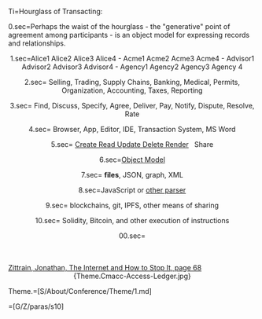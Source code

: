 Ti=Hourglass of Transacting:

0.sec=Perhaps the waist of the hourglass - the "generative" point of agreement among participants - is an object model for expressing records and relationships.<center>

1.sec=Alice1 Alice2 Alice3 Alice4 - Acme1 Acme2 Acme3 Acme4 - Advisor1 Advisor2 Advisor3 Advisor4 - Agency1 Agency2 Agency3 Agency 4 
 
2.sec=   Selling, Trading, Supply Chains, Banking, Medical, Permits, Organization, Accounting, Taxes, Reporting

3.sec=                       Find, Discuss, Specify, Agree, Deliver, Pay, Notify, Dispute, Resolve, Rate

4.sec=                                                       Browser, App, Editor, IDE, Transaction System, MS Word

5.sec=                                                           <a href="index.php?action=source&file=OTF/ProseObject-Stack/CRUD_1.md">Create Read Update Delete Render</a>   Share 

6.sec=<a href="index.php?action=doc&file=OTF/ProseObject-Stack/Cmacc_1.md">Object Model</a>

7.sec=                                                                   <b>files</b>, JSON, graph,  XML

8.sec=JavaScript or <a href="https://github.com/CommonAccord/Cmacc-Org/blob/master/vendor/cmacc-app/parser.pl">other parser</a>

9.sec=                                   blockchains, git, IPFS, other means of sharing

10.sec=                         Solidity, Bitcoin, and other execution of instructions


00.sec=</center><br><br><a href="https://books.google.fr/books?id=NiATs-C6nlQC&lpg=PP1&dq=isbn%3A0300145349&pg=PA68#v=onepage&q&f=false">Zittrain, Jonathan, The Internet and How to Stop It, page 68</a><br><center> {Theme.Cmacc-Access-Ledger.jpg}</center>

Theme.=[S/About/Conference/Theme/1.md]

 
=[G/Z/paras/s10]
